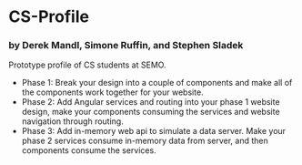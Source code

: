 # CS-Profile
### by Derek Mandl, Simone Ruffin, and Stephen Sladek

Prototype profile of CS students at SEMO.

- Phase 1: Break your design into a couple of components and make all of the components work together for your website. 
- Phase 2: Add Angular services and routing into your phase 1 website design, make your components consuming the services and website navigation through routing.  
- Phase 3: Add in-memory web api to simulate a data server.  Make your phase 2 services consume in-memory data from server, and then components consume the services. 
